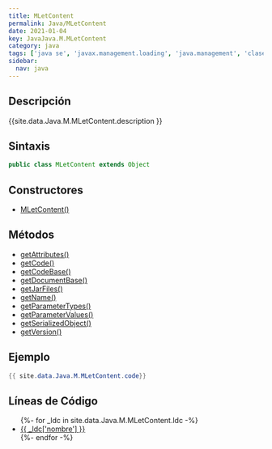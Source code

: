 ```yaml
---
title: MLetContent
permalink: Java/MLetContent
date: 2021-01-04
key: JavaJava.M.MLetContent
category: java
tags: ['java se', 'javax.management.loading', 'java.management', 'clase java', 'Java 1.6']
sidebar: 
  nav: java
---
```


## Descripción
{{site.data.Java.M.MLetContent.description }}

## Sintaxis
~~~java
public class MLetContent extends Object
~~~

## Constructores
* [MLetContent()](/Java/MLetContent/MLetContent/)

## Métodos
* [getAttributes()](/Java/MLetContent/getAttributes)
* [getCode()](/Java/MLetContent/getCode)
* [getCodeBase()](/Java/MLetContent/getCodeBase)
* [getDocumentBase()](/Java/MLetContent/getDocumentBase)
* [getJarFiles()](/Java/MLetContent/getJarFiles)
* [getName()](/Java/MLetContent/getName)
* [getParameterTypes()](/Java/MLetContent/getParameterTypes)
* [getParameterValues()](/Java/MLetContent/getParameterValues)
* [getSerializedObject()](/Java/MLetContent/getSerializedObject)
* [getVersion()](/Java/MLetContent/getVersion)

## Ejemplo
~~~java
{{ site.data.Java.M.MLetContent.code}}
~~~

## Líneas de Código
<ul>
{%- for _ldc in site.data.Java.M.MLetContent.ldc -%}
   <li>
       <a href="{{_ldc['url'] }}">{{ _ldc['nombre'] }}</a>
   </li>
{%- endfor -%}
</ul>
